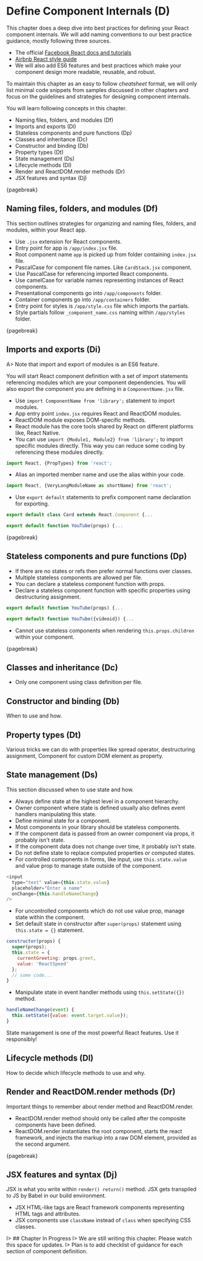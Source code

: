 # Define Component Internals (D)

This chapter does a deep dive into best practices for defining your React component internals.
We will add naming conventions to our best practice guidance, mostly following three sources.

- The official [Facebook React docs and tutorials][2]
- [Airbnb React style guide][1]
- We will also add ES6 features and best practices which make your component design
more readable, reusable, and robust.

To maintain this chapter as an easy to follow *cheatsheet* format, we will only
list minimal code snippets from samples discussed in other chapters and focus on
the guidelines and strategies for designing component internals.

You will learn following concepts in this chapter.

- Naming files, folders, and modules (Df)
- Imports and exports (Di)
- Stateless components and pure functions (Dp)
- Classes and inheritance (Dc)
- Constructor and binding (Db)
- Property types (Dt)
- State management (Ds)
- Lifecycle methods (Dl)
- Render and ReactDOM.render methods (Dr)
- JSX features and syntax (Dj)

{pagebreak}

## Naming files, folders, and modules (Df)

This section outlines strategies for organizing and naming files, folders, and modules, within
your React app.

- Use ```.jsx``` extension for React components.
- Entry point for app is ```/app/index.jsx``` file.
- Root component name ```app``` is picked up from folder containing ```index.jsx``` file.
- PascalCase for component file names. Like ```CardStack.jsx``` component.
- Use PascalCase for referencing imported React components.
- Use camelCase for variable names representing instances of React components.
- Presentational components go into ```/app/components``` folder.
- Container components go into ```/app/containers``` folder.
- Entry point for styles is ```/app/style.css``` file which imports the partials.
- Style partials follow ```_component_name.css``` naming within ```/app/styles``` folder.

{pagebreak}

## Imports and exports (Di)

A> Note that import and export of modules is an ES6 feature.

You will start React component definition with a set of import statements referencing
modules which are your component dependencies. You will also export the component you are
defining in a ```ComponentName.jsx``` file.

- Use ```import ComponentName from 'library';``` statement to import modules.
- App entry point ```index.jsx``` requires React and ReactDOM modules.
- ReactDOM module exposes DOM-specific methods.
- React module has the core tools shared by React on different platforms like, React Native.
- You can use ```import {Module1, Module2} from 'library';``` to import specific modules
directly. This way you can reduce some coding by referencing these modules directly.

```javascript
import React, {PropTypes} from 'react';
```

- Alias an imported member name and use the alias within your code.

```javascript
import React, {VeryLongModuleName as shortName} from 'react';
```

- Use ```export default``` statements to prefix component name declaration for exporting.

```javascript
export default class Card extends React.Component {...

export default function YouTube(props) {...
```

{pagebreak}

## Stateless components and pure functions (Dp)

- If there are no states or refs then prefer normal functions over classes.
- Multiple stateless components are allowed per file.
- You can declare a stateless component function with props.
- Declare a stateless component function with specific properties using destructuring assignment.

```javascript
export default function YouTube(props) {...

export default function YouTube({videoid}) {...
```

- Cannot use stateless components when rendering ```this.props.children``` within your component.

{pagebreak}

## Classes and inheritance (Dc)

- Only one component using class definition per file.


## Constructor and binding (Db)

When to use and how.

## Property types (Dt)

Various tricks we can do with properties like spread operator, destructuring assignment,
Component for custom DOM element as property.

## State management (Ds)

This section discussed when to use state and how.

- Always define state at the highest level in a component hierarchy.
- Owner component where state is defined usually also defines event handlers manipulating this state.
- Define minimal state for a component.
- Most components in your library should be stateless components.
- If the component data is passed from an owner component via props, it probably isn't state.
- If the component data does not change over time, it probably isn't state.
- Do not define state to replace computed properties or computed states.
- For controlled components in forms, like input, use ```this.state.value``` and value prop to
manage state outside of the component.

```javascript
<input
  type="text" value={this.state.value}
  placeholder="Enter a name"
  onChange={this.handleNameChange}
/>
```

- For uncontrolled components which do not use value prop, manage state within the component.
- Set default state in constructor after ```super(props)``` statement using ```this.state = {}``` statement.

```javascript
constructor(props) {
  super(props);
  this.state = {
    currentGreeting: props.greet,
    value: 'ReactSpeed'
  };
  // some code...
}
```

- Manipulate state in event handler methods using ```this.setState({})``` method.

```javascript
handleNameChange(event) {
  this.setState({value: event.target.value});
}
```

State management is one of the most powerful React features. Use it responsibly!

## Lifecycle methods (Dl)

How to decide which lifecycle methods to use and why.

## Render and ReactDOM.render methods (Dr)

Important things to remember about render method and ReactDOM.render.

- ReactDOM.render method should only be called after the composite components have been defined.
- ReactDOM.render instantiates the root component, starts the react framework, and injects the
markup into a raw DOM element, provided as the second argument.

{pagebreak}

## JSX features and syntax (Dj)

JSX is what you write within ```render() return()``` method. JSX gets transpiled to JS
by Babel in our build environment.

- JSX HTML-like tags are React framework components representing HTML tags and attributes.
- JSX components use ```className``` instead of ```class``` when specifying CSS classes.

I> ## Chapter In Progress
I> We are still writing this chapter. Please watch this space for updates.
I> Plan is to add checklist of guidance for each section of component definition.


[1]: https://github.com/airbnb/javascript/tree/master/react
[2]: https://facebook.github.io/react/index.html
